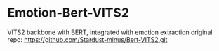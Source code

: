 # Emotion-Bert-VITS2
VITS2 backbone with BERT, integrated with emotion extraction
original repo: https://github.com/Stardust-minus/Bert-VITS2.git